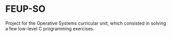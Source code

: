# FEUP-SO

Project for the Operative Systems curricular unit, which consisted in solving a few low-level C programming exercises.

